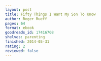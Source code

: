 ```yaml
---
layout: post
title: Fifty Things I Want My Son To Know
author: Roger Rueff
pages: 64
format: ebook
goodreads_id: 17416708
shelves: parenting
finished: 2014-05-31
rating: 2
reviewed: false
---
```

